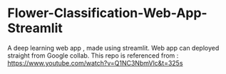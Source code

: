 # Flower-Classification-Web-App-Streamlit
A deep learning web app , made using streamlit. Web app can deployed straight from Google collab. This repo is referenced from : https://www.youtube.com/watch?v=Q1NC3NbmVlc&t=325s
